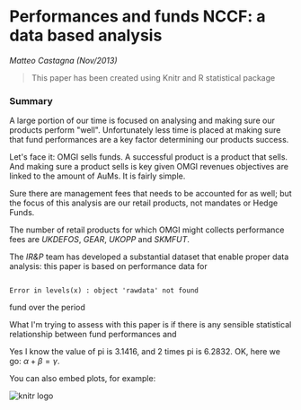 # Performances and funds NCCF: a data based analysis
_Matteo Castagna (Nov/2013)_
> This paper has been created using Knitr and R statistical package

### Summary

A large portion of our time is focused on analysing and making sure our products perform "well". Unfortunately less time is placed at making sure that fund performances are a key factor determining our products success.

Let's face it: OMGI sells funds. A successful product is a product that sells. And making sure a product sells is key given OMGI revenues objectives are linked to the amount of AuMs.
It is fairly simple.

Sure there are management fees that needs to be accounted for as well; but the focus of this analysis are our retail products, not mandates or Hedge Funds.

The number of retail products for which OMGI might collects performance fees are _UKDEFOS_, _GEAR_, _UKOPP_ and _SKMFUT_. 

The _IR&P_ team has developed a substantial dataset that enable proper data analysis: this paper is based on performance data for 

```

Error in levels(x) : object 'rawdata' not found

```

 fund over the period





What I'm trying to assess with this paper is if there is any sensible statistical relationship between fund performances and 

Yes I know the value of pi is 3.1416, and 2 times pi is 6.2832.
OK, here we go: $\alpha+\beta=\gamma$. 





You can also embed plots, for example:




![knitr logo](http://yihui.name/knitr/images/knit-logo.png)
